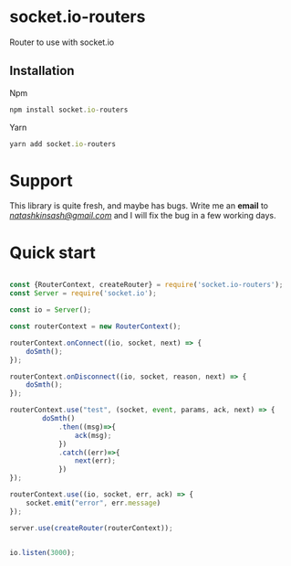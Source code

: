 socket.io-routers
================

Router to use with socket.io


## Installation

Npm
```javascript
npm install socket.io-routers
```

Yarn
```javascript
yarn add socket.io-routers
```

# Support

This library is quite fresh, and maybe has bugs. Write me an **email** to *natashkinsash@gmail.com* and I will fix the bug in a few working days.

# Quick start

```javascript

const {RouterContext, createRouter} = require('socket.io-routers');
const Server = require('socket.io');

const io = Server();

const routerContext = new RouterContext();

routerContext.onConnect((io, socket, next) => {
    doSmth();
});

routerContext.onDisconnect((io, socket, reason, next) => {
    doSmth();
});

routerContext.use("test", (socket, event, params, ack, next) => {
        doSmth()
            .then((msg)=>{
                ack(msg);
            })
            .catch((err)=>{
                next(err);
            })
});

routerContext.use((io, socket, err, ack) => {
    socket.emit("error", err.message)
});

server.use(createRouter(routerContext));


io.listen(3000);

```
